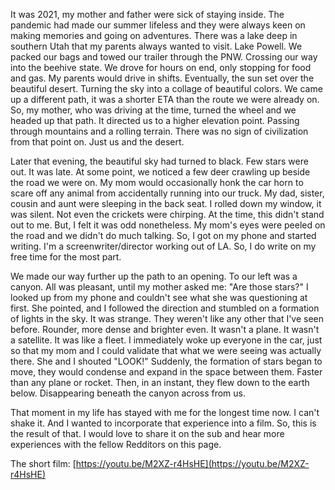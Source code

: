 It was 2021, my mother and father were sick of staying inside. The pandemic had made our summer lifeless and they were always keen on making memories and going on adventures. There was a lake deep in southern Utah that my parents always wanted to visit. Lake Powell. We packed our bags and towed our trailer through the PNW. Crossing our way into the beehive state. We drove for hours on end, only stopping for food and gas. My parents would drive in shifts. Eventually, the sun set over the beautiful desert. Turning the sky into a collage of beautiful colors. We came up a different path, it was a shorter ETA than the route we were already on. So, my mother, who was driving at the time, turned the wheel and we headed up that path. It directed us to a higher elevation point. Passing through mountains and a rolling terrain. There was no sign of civilization from that point on. Just us and the desert.

Later that evening, the beautiful sky had turned to black. Few stars were out. It was late. At some point, we noticed a few deer crawling up beside the road we were on. My mom would occasionally honk the car horn to scare off any animal from accidentally running into our truck. My dad, sister, cousin and aunt were sleeping in the back seat. I rolled down my window, it was silent. Not even the crickets were chirping. At the time, this didn't stand out to me. But, I felt it was odd nonetheless. My mom's eyes were peeled on the road and we didn't do much talking. So, I got on my phone and started writing. I'm a screenwriter/director working out of LA. So, I do write on my free time for the most part.

We made our way further up the path to an opening. To our left was a canyon. All was pleasant, until my mother asked me: "Are those stars?" I looked up from my phone and couldn't see what she was questioning at first. She pointed, and I followed the direction and stumbled on a formation of lights in the sky. It was strange. They weren't like any other that I've seen before. Rounder, more dense and brighter even. It wasn't a plane. It wasn't a satellite. It was like a fleet. I immediately woke up everyone in the car, just so that my mom and I could validate that what we were seeing was actually there. She and I shouted "LOOK!" Suddenly, the formation of stars began to move, they would condense and expand in the space between them. Faster than any plane or rocket. Then, in an instant, they flew down to the earth below. Disappearing beneath the canyon across from us.

That moment in my life has stayed with me for the longest time now. I can't shake it. And I wanted to incorporate that experience into a film. So, this is the result of that. I would love to share it on the sub and hear more experiences with the fellow Redditors on this page.

The short film: [https://youtu.be/M2XZ-r4HsHE](https://youtu.be/M2XZ-r4HsHE)